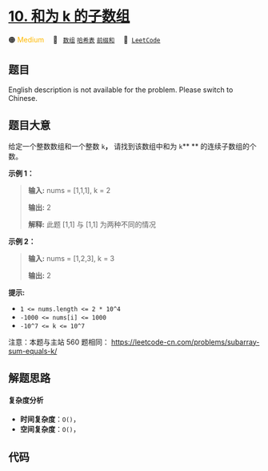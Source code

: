 # [10. 和为 k 的子数组](https://leetcode.cn/problems/QTMn0o)

🟠 <font color=#ffb800>Medium</font>&emsp; 🔖&ensp; [`数组`](/tag/array.md) [`哈希表`](/tag/hash-table.md) [`前缀和`](/tag/prefix-sum.md)&emsp; 🔗&ensp;[`LeetCode`](https://leetcode.cn/problems/QTMn0o)

## 题目

English description is not available for the problem. Please switch to
Chinese.


## 题目大意

给定一个整数数组和一个整数 `k`**，** 请找到该数组中和为 `k`** ** 的连续子数组的个数。



**示例 1：**

> 
> 
> 
> 
> 
> **输入:** nums = [1,1,1], k = 2
> 
> **输出:** 2
> 
> **解释:** 此题 [1,1] 与 [1,1] 为两种不同的情况
> 
> 

**示例 2：**

> 
> 
> 
> 
> 
> **输入:** nums = [1,2,3], k = 3
> 
> **输出:** 2
> 
> 



**提示:**

  * `1 <= nums.length <= 2 * 10^4`
  * `-1000 <= nums[i] <= 1000`
  * `-10^7 <= k <= 10^7`



注意：本题与主站 560 题相同： <https://leetcode-cn.com/problems/subarray-sum-equals-k/>


## 解题思路

#### 复杂度分析

- **时间复杂度**：`O()`，
- **空间复杂度**：`O()`，

## 代码

```javascript

```